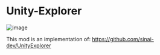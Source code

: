# Unity-Explorer
 ![image](https://user-images.githubusercontent.com/59376295/145025571-70745c0c-562f-4031-a345-990c6ab86edb.png)

This mod is an implementation of:
https://github.com/sinai-dev/UnityExplorer
